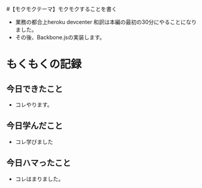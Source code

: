 #【モクモクテーマ】モクモクすることを書く
* 業務の都合上heroku devcenter 和訳は本編の最初の30分にやることになりました。
* その後、Backbone.jsの実装します。

# もくもくの記録
## 今日できたこと
* コレやります。

## 今日学んだこと
* コレ学びました

## 今日ハマったこと
* コレはまりました。

